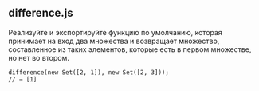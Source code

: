## difference.js

Реализуйте и экспортируйте функцию по умолчанию, которая принимает на вход два множества и возвращает множество, составленное из таких элементов, которые есть в первом множестве, но нет во втором.

```
difference(new Set([2, 1]), new Set([2, 3]));
// → [1]
```

